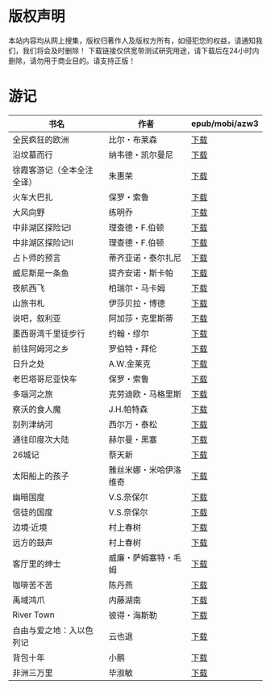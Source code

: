 # 版权声明

本站内容均从网上搜集，版权归著作人及版权方所有，如侵犯您的权益，请通知我们，我们将会及时删除！ 下载链接仅供宽带测试研究用途，请下载后在24小时内删除，请勿用于商业目的。请支持正版！

# 游记

| 书名 | 作者 | epub/mobi/azw3 |
| --- | --- | --- |
| 全民疯狂的欧洲 | 比尔・布莱森 | [下载](https://url89.ctfile.com/f/31084289-1356991381-050fb3?p=8866) |
| 沿坟墓而行 | 纳韦德・凯尔曼尼 | [下载](https://url89.ctfile.com/f/31084289-1356985387-9a67ee?p=8866) |
| 徐霞客游记（全本全注全译） | 朱惠荣 | [下载](https://url89.ctfile.com/f/31084289-1356984961-6859f1?p=8866) |
| 火车大巴扎 | 保罗・索鲁 | [下载](https://url89.ctfile.com/f/31084289-1357052536-571f79?p=8866) |
| 大风向野 | 练明乔 | [下载](https://url89.ctfile.com/f/31084289-1357047823-81f4e6?p=8866) |
| 中非湖区探险记Ⅰ | 理查德・F.伯顿 | [下载](https://url89.ctfile.com/f/31084289-1357046932-06caa3?p=8866) |
| 中非湖区探险记Ⅱ | 理查德・F.伯顿 | [下载](https://url89.ctfile.com/f/31084289-1357046923-a553c3?p=8866) |
| 占卜师的预言 | 蒂齐亚诺・泰尔扎尼 | [下载](https://url89.ctfile.com/f/31084289-1357045684-642c71?p=8866) |
| 威尼斯是一条鱼 | 提齐安诺・斯卡帕 | [下载](https://url89.ctfile.com/f/31084289-1357045600-6baa7b?p=8866) |
| 夜航西飞 | 柏瑞尔・马卡姆 | [下载](https://url89.ctfile.com/f/31084289-1357045540-d565b4?p=8866) |
| 山旅书札 | 伊莎贝拉・博德 | [下载](https://url89.ctfile.com/f/31084289-1357045321-ed6a7a?p=8866) |
| 说吧，叙利亚 | 阿加莎・克里斯蒂 | [下载](https://url89.ctfile.com/f/31084289-1357045285-52b913?p=8866) |
| 墨西哥湾千里徒步行 | 约翰・缪尔 | [下载](https://url89.ctfile.com/f/31084289-1357045213-afc460?p=8866) |
| 前往阿姆河之乡 | 罗伯特・拜伦 | [下载](https://url89.ctfile.com/f/31084289-1357045165-8dec7d?p=8866) |
| 日升之处 | A.W.金莱克 | [下载](https://url89.ctfile.com/f/31084289-1357045108-31cd4d?p=8866) |
| 老巴塔哥尼亚快车 | 保罗・索鲁 | [下载](https://url89.ctfile.com/f/31084289-1357044976-6ef3d9?p=8866) |
| 多瑙河之旅 | 克劳迪欧・马格里斯 | [下载](https://url89.ctfile.com/f/31084289-1357044784-b56102?p=8866) |
| 察沃的食人魔 | J.H.帕特森 | [下载](https://url89.ctfile.com/f/31084289-1357044652-ec17b3?p=8866) |
| 别列津纳河 | 西尔万・泰松 | [下载](https://url89.ctfile.com/f/31084289-1357044031-b9b9e2?p=8866) |
| 通往印度次大陆 | 赫尔曼・黑塞 | [下载](https://url89.ctfile.com/f/31084289-1357041697-4eb06c?p=8866) |
| 26城记 | 蔡天新 | [下载](https://url89.ctfile.com/f/31084289-1357041553-844f75?p=8866) |
| 太阳船上的孩子 | 雅丝米娜・米哈伊洛维奇 | [下载](https://url89.ctfile.com/f/31084289-1357038979-5304e6?p=8866) |
| 幽暗国度 | V.S.奈保尔 | [下载](https://url89.ctfile.com/f/31084289-1357038568-842851?p=8866) |
| 信徒的国度 | V.S.奈保尔 | [下载](https://url89.ctfile.com/f/31084289-1357037947-743492?p=8866) |
| 边境·近境 | 村上春树 | [下载](https://url89.ctfile.com/f/31084289-1357033975-46e832?p=8866) |
| 远方的鼓声 | 村上春树 | [下载](https://url89.ctfile.com/f/31084289-1357033570-2a737f?p=8866) |
| 客厅里的绅士 | 威廉・萨姆塞特・毛姆 | [下载](https://url89.ctfile.com/f/31084289-1357026385-b08e93?p=8866) |
| 咖啡苦不苦 | 陈丹燕 | [下载](https://url89.ctfile.com/f/31084289-1357024429-89045d?p=8866) |
| 禹域鸿爪 | 内藤湖南 | [下载](https://url89.ctfile.com/f/31084289-1357021618-f78c8b?p=8866) |
| River Town | 彼得・海斯勒 | [下载](https://url89.ctfile.com/f/31084289-1357021492-f2f9e2?p=8866) |
| 自由与爱之地：入以色列记 | 云也退 | [下载](https://url89.ctfile.com/f/31084289-1357014499-251f20?p=8866) |
| 背包十年 | 小鹏 | [下载](https://url89.ctfile.com/f/31084289-1357008046-5998df?p=8866) |
| 非洲三万里 | 毕淑敏 | [下载](https://url89.ctfile.com/f/31084289-1357006354-c9d153?p=8866) |
